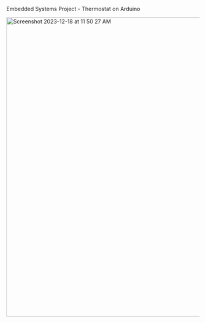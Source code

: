 Embedded Systems Project - Thermostat on Arduino


<img width="781" alt="Screenshot 2023-12-18 at 11 50 27 AM" src="https://github.com/mjsipes/ee109Project/assets/112009393/f635e6a8-693e-4a29-98db-73f3ddf6dc0f">
